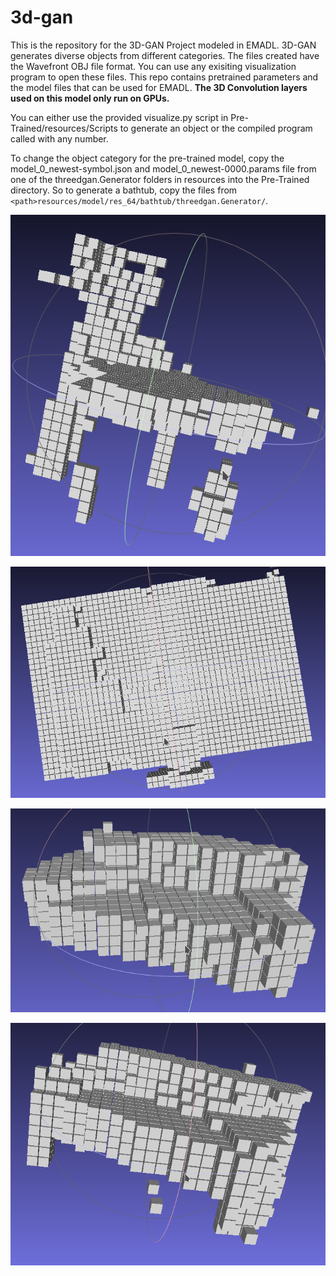 # 3d-gan
This is the repository for the 3D-GAN Project modeled in EMADL.
3D-GAN generates diverse objects from different categories. The files created have the Wavefront OBJ file format. You can use any exisiting visualization program to open these files. 
This repo contains pretrained parameters and the model files that can be used for EMADL.
**The 3D Convolution layers used on this model only run on GPUs.**

You can either use the provided visualize.py script in Pre-Trained/resources/Scripts to generate an object or the compiled program called with any number.

To change the object category for the pre-trained model, copy the model_0_newest-symbol.json and model_0_newest-0000.params file from one of the threedgan.Generator folders in resources into the Pre-Trained directory.
So to generate a bathtub, copy the files from
`<path>resources/model/res_64/bathtub/threedgan.Generator/`.

![Example of a chair](images/xampleChair.png)

![Example of a monitor](images/xampleMonitor.png)

![Example of a generated sofa](images/xampleSofa3.png)

![Another sofa](images/xampleSofa.png)
